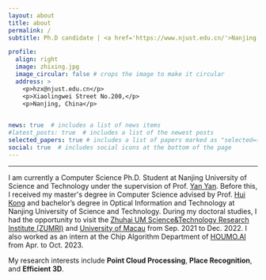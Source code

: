 ```yaml
---
layout: about
title: about
permalink: /
subtitle: Ph.D candidate | <a href='https://www.njust.edu.cn/'>Nanjing University of Science and Technology</a>, China.

profile:
  align: right
  image: zhixing.jpg
  image_circular: false # crops the image to make it circular
  address: >
    <p>hzx@njust.edu.cn</p>
    <p>Xiaolingwei Street No.200,</p>
    <p>Nanjing, China</p>
   

news: true  # includes a list of news items
#latest_posts: true  # includes a list of the newest posts
selected_papers: true # includes a list of papers marked as "selected={true}"
social: true  # includes social icons at the bottom of the page
---
```


***

I am currently a Computer Science Ph.D. Student at Nanjing University of Science and Technology under the supervision of Prof. [Yan Yan](https://tomyan555.github.io/). Before this, I received my master's degree in Computer Science advised by Prof. [Hui Kong](https://sites.google.com/view/huikonglab/members/hui-kong) and bachelor’s degree in Optical Information and Technology at Nanjing University of Science and Technology. During my doctoral studies, I had the opportunity to visit the [Zhuhai UM Science&Technology Research Institute (ZUMRI)](http://zumri.cn/) and [University of Macau](https://www.um.edu.mo/) from Sep. 2021 to Dec. 2022. I also worked as an intern at the Chip Algorithm Department of [HOUMO.AI](https://www.houmoai.com/) from Apr. to Oct. 2023.

My research interests include **Point Cloud Processing**, **Place Recognition**, and **Efficient 3D**.



